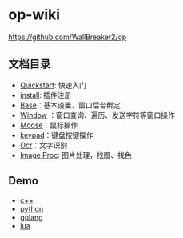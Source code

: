 # op-wiki

https://github.com/WallBreaker2/op

## 文档目录

- [Quickstart](/docs/quickstart.md): 快速入门
- [install](/docs/install.md): 插件注册
- [Base](/docs/base.md)：基本设置、窗口后台绑定
- [Window](/docs/window.md) ：窗口查询、遍历、发送字符等窗口操作
- [Moose](/docs/mouse.md)：鼠标操作
- [keypad](/docs/keypad.md)：键盘按键操作
- [Ocr](/docs/ocr.md)：文字识别
- [Image Proc](/docs/ImageProc.md): 图片处理，找图、找色

## Demo

- [c++](/example/c++.cpp)
- [python](/example/python.py)
- [golang](/example/golang.md)
- [lua](/example/lua.lua)
